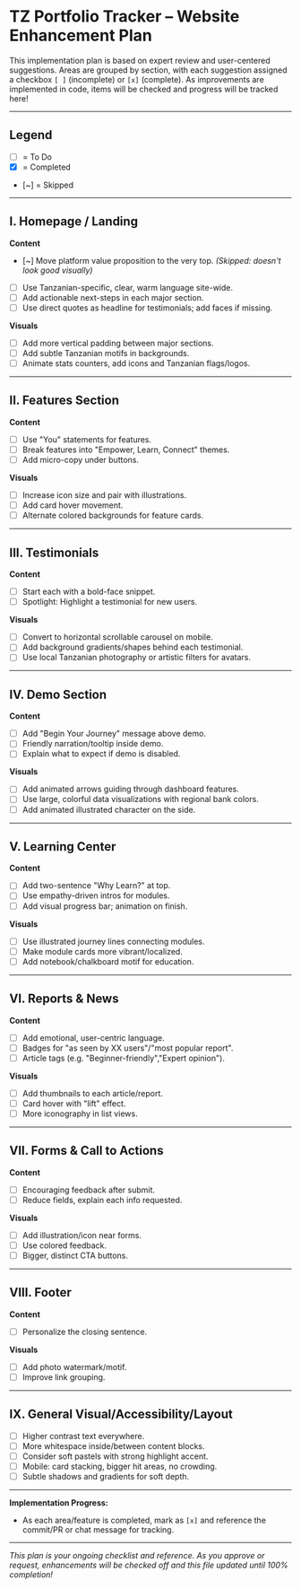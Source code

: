 
# TZ Portfolio Tracker – Website Enhancement Plan

This implementation plan is based on expert review and user-centered suggestions. Areas are grouped by section, with each suggestion assigned a checkbox `[ ]` (incomplete) or `[x]` (complete). As improvements are implemented in code, items will be checked and progress will be tracked here!

---

## Legend
- [ ] = To Do
- [x] = Completed
- [~] = Skipped

---

## I. Homepage / Landing

**Content**
- [~] Move platform value proposition to the very top. _(Skipped: doesn't look good visually)_
- [ ] Use Tanzanian-specific, clear, warm language site-wide.
- [ ] Add actionable next-steps in each major section.
- [ ] Use direct quotes as headline for testimonials; add faces if missing.

**Visuals**
- [ ] Add more vertical padding between major sections.
- [ ] Add subtle Tanzanian motifs in backgrounds.
- [ ] Animate stats counters, add icons and Tanzanian flags/logos.

---

## II. Features Section

**Content**
- [ ] Use "You" statements for features.
- [ ] Break features into "Empower, Learn, Connect" themes.
- [ ] Add micro-copy under buttons.

**Visuals**
- [ ] Increase icon size and pair with illustrations.
- [ ] Add card hover movement.
- [ ] Alternate colored backgrounds for feature cards.

---

## III. Testimonials

**Content**
- [ ] Start each with a bold-face snippet.
- [ ] Spotlight: Highlight a testimonial for new users.

**Visuals**
- [ ] Convert to horizontal scrollable carousel on mobile.
- [ ] Add background gradients/shapes behind each testimonial.
- [ ] Use local Tanzanian photography or artistic filters for avatars.

---

## IV. Demo Section

**Content**
- [ ] Add "Begin Your Journey" message above demo.
- [ ] Friendly narration/tooltip inside demo.
- [ ] Explain what to expect if demo is disabled.

**Visuals**
- [ ] Add animated arrows guiding through dashboard features.
- [ ] Use large, colorful data visualizations with regional bank colors.
- [ ] Add animated illustrated character on the side.

---

## V. Learning Center

**Content**
- [ ] Add two-sentence "Why Learn?" at top.
- [ ] Use empathy-driven intros for modules.
- [ ] Add visual progress bar; animation on finish.

**Visuals**
- [ ] Use illustrated journey lines connecting modules.
- [ ] Make module cards more vibrant/localized.
- [ ] Add notebook/chalkboard motif for education.

---

## VI. Reports & News

**Content**
- [ ] Add emotional, user-centric language.
- [ ] Badges for "as seen by XX users"/"most popular report".
- [ ] Article tags (e.g. "Beginner-friendly","Expert opinion").

**Visuals**
- [ ] Add thumbnails to each article/report.
- [ ] Card hover with "lift" effect.
- [ ] More iconography in list views.

---

## VII. Forms & Call to Actions

**Content**
- [ ] Encouraging feedback after submit.
- [ ] Reduce fields, explain each info requested.

**Visuals**
- [ ] Add illustration/icon near forms.
- [ ] Use colored feedback.
- [ ] Bigger, distinct CTA buttons.

---

## VIII. Footer

**Content**
- [ ] Personalize the closing sentence.

**Visuals**
- [ ] Add photo watermark/motif.
- [ ] Improve link grouping.

---

## IX. General Visual/Accessibility/Layout

- [ ] Higher contrast text everywhere.
- [ ] More whitespace inside/between content blocks.
- [ ] Consider soft pastels with strong highlight accent.
- [ ] Mobile: card stacking, bigger hit areas, no crowding.
- [ ] Subtle shadows and gradients for soft depth.

---

**Implementation Progress:**
- As each area/feature is completed, mark as `[x]` and reference the commit/PR or chat message for tracking.

---

*This plan is your ongoing checklist and reference. As you approve or request, enhancements will be checked off and this file updated until 100% completion!*

